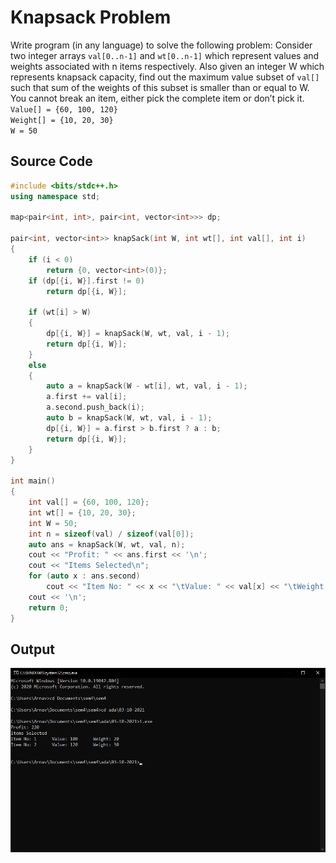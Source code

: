 
# Knapsack Problem
Write program (in any language) to solve the following problem: Consider two integer arrays `val[0..n-1]` and `wt[0..n-1]` which represent values and weights associated with n items respectively. Also given an integer W which represents knapsack capacity, find out the maximum value subset of `val[]` such that sum of the weights of this subset is smaller than or equal to W. You cannot break an item, either pick the complete item or don’t pick it.  
	`Value[] = {60, 100, 120}`   
	`Weight[] = {10, 20, 30}`   
	`W = 50` 


## Source Code
```cpp
#include <bits/stdc++.h>
using namespace std;

map<pair<int, int>, pair<int, vector<int>>> dp;

pair<int, vector<int>> knapSack(int W, int wt[], int val[], int i)
{
    if (i < 0)
        return {0, vector<int>(0)};
    if (dp[{i, W}].first != 0)
        return dp[{i, W}];

    if (wt[i] > W)
    {
        dp[{i, W}] = knapSack(W, wt, val, i - 1);
        return dp[{i, W}];
    }
    else
    {
        auto a = knapSack(W - wt[i], wt, val, i - 1);
        a.first += val[i];
        a.second.push_back(i);
        auto b = knapSack(W, wt, val, i - 1);
        dp[{i, W}] = a.first > b.first ? a : b;
        return dp[{i, W}];
    }
}

int main()
{
    int val[] = {60, 100, 120};
    int wt[] = {10, 20, 30};
    int W = 50;
    int n = sizeof(val) / sizeof(val[0]);
    auto ans = knapSack(W, wt, val, n);
    cout << "Profit: " << ans.first << '\n';
    cout << "Items Selected\n";
    for (auto x : ans.second)
        cout << "Item No: " << x << "\tValue: " << val[x] << "\tWeight: " << wt[x] << '\n';
    cout << '\n';
    return 0;
}
```

## Output
![Knapsack Problem](s1.png)